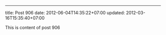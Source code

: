 ---
title: Post 906
date: 2012-06-04T14:35:22+07:00
updated: 2012-03-16T15:35:40+07:00

This is content of post 906